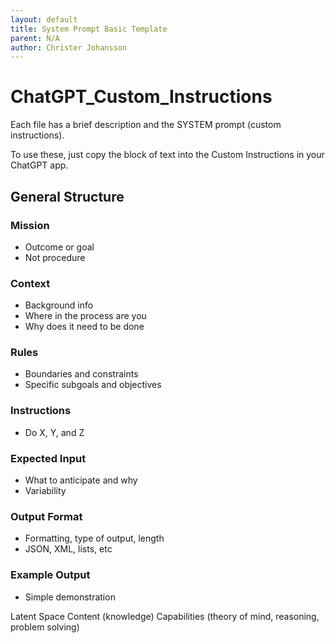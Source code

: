 ```yaml
---
layout: default
title: System Prompt Basic Template
parent: N/A
author: Christer Johansson
---
```


# ChatGPT_Custom_Instructions

Each file has a brief description and the SYSTEM prompt (custom instructions). 

To use these, just copy the block of text into the Custom Instructions in your ChatGPT app.

## General Structure

### Mission
- Outcome or goal
- Not procedure

### Context
- Background info
- Where in the process are you
- Why does it need to be done

### Rules
- Boundaries and constraints
- Specific subgoals and objectives

### Instructions
- Do X, Y, and Z

### Expected Input
- What to anticipate and why
- Variability

### Output Format
- Formatting, type of output, length
- JSON, XML, lists, etc

### Example Output
- Simple demonstration

Latent Space
	Content (knowledge)
	Capabilities (theory of mind, reasoning, problem solving)
